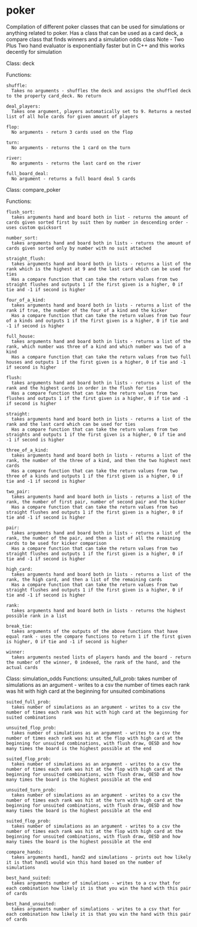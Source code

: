# poker
Compilation of different poker classes that can be used for simulations or anything related to poker.
Has a class that can be used as a card deck, a compare class that finds winners and a simulation odds class
Note - Two Plus Two hand evaluator is exponentially faster but in C++ and this works decently for simulation

Class: deck

  Functions:
  
    shuffle: 
      Takes no arguments - shuffles the deck and assigns the shuffled deck to the property card_deck. No return
      
    deal_players: 
      Takes one argument, players automatically set to 9. Returns a nested list of all hole cards for given amount of players
      
    flop:
      No arguments - return 3 cards used on the flop
      
    turn:
      No arguments - returns the 1 card on the turn
      
    river:
      No arguments - returns the last card on the river
      
    full_board_deal:
      No argument - returns a full board deal 5 cards
      
      
      
Class: compare_poker

  Functions:
  
    flush_sort:
      takes arguments hand and board both in list - returns the amount of cards given sorted first by suit then by number in descending order - uses custom quicksort
    
    number_sort:
      takes arguments hand and board both in lists - returns the amount of cards given sorted only by number with no suit attached
    
    straight_flush:
      takes arguments hand and board both in lists - returns a list of the rank which is the highest at 9 and the last card which can be used for ties
      Has a compare function that can take the return values from two straight flushes and outputs 1 if the first given is a higher, 0 if tie and -1 if second is higher
    
    four_of_a_kind:
      takes arguments hand and board both in lists - returns a list of the rank if true, the number of the four of a kind and the kicker
      Has a compare function that can take the return values from two four of a kinds and outputs 1 if the first given is a higher, 0 if tie and -1 if second is higher
    
    full_house:
      takes arguments hand and board both in lists - returns a list of the rank, which number was three of a kind and which number was two of a kind
      Has a compare function that can take the return values from two full houses and outputs 1 if the first given is a higher, 0 if tie and -1 if second is higher
    
    flush:
      takes arguments hand and board both in lists - returns a list of the rank and the highest cards in order in the flush for ties
      Has a compare function that can take the return values from two flushes and outputs 1 if the first given is a higher, 0 if tie and -1 if second is higher
    
    straight:
      takes arguments hand and board both in lists - returns a list of the rank and the last card which can be used for ties
      Has a compare function that can take the return values from two straights and outputs 1 if the first given is a higher, 0 if tie and -1 if second is higher
    
    three_of_a_kind:
      takes arguments hand and board both in lists - returns a list of the rank, the number of the three of a kind, and then the two highest next cards
      Has a compare function that can take the return values from two three of a kinds and outputs 1 if the first given is a higher, 0 if tie and -1 if second is higher
    
    two_pair:
      takes arguments hand and board both in lists - returns a list of the rank, the number of first pair, number of second pair and the kicker
      Has a compare function that can take the return values from two straight flushes and outputs 1 if the first given is a higher, 0 if tie and -1 if second is higher
    
    pair:
      takes arguments hand and board both in lists - returns a list of the rank, the number of the pair, and then a list of all the remaining cards to be used for kicker comparison
      Has a compare function that can take the return values from two straight flushes and outputs 1 if the first given is a higher, 0 if tie and -1 if second is higher
    
    high_card:
      takes arguments hand and board both in lists - returns a list of the rank, the high card, and then a list of the remaining cards
      Has a compare function that can take the return values from two straight flushes and outputs 1 if the first given is a higher, 0 if tie and -1 if second is higher
    
    rank:
      takes arguments hand and board both in lists - returns the highest possible rank in a list
    
    break_tie:
      takes arguments of the outputs of the above functions that have equal rank - uses the compare functions to return 1 if the first given is higher, 0 if tie and -1 if second is higher
    
    winner:
      takes arguments nested lists of players hands and the board - return the number of the winner, 0 indexed, the rank of the hand, and the actual cards


Class: simulation_odds
  Functions:
    unsuited_full_prob:
      takes number of simulations as an argument - writes to a csv the number of times each rank was hit with high card at the beginning for unsuited combinations
    
    suited_full_prob:
      takes number of simulations as an argument - writes to a csv the number of times each rank was hit with high card at the beginning for suited combinations
    
    unsuited_flop_prob:
      takes number of simulations as an argument - writes to a csv the number of times each rank was hit at the flop with high card at the beginning for unsuited combinations, with flush draw, OESD and how many times the board is the highest possible at the end
    
    suited_flop_prob:
      takes number of simulations as an argument - writes to a csv the number of times each rank was hit at the flop with high card at the beginning for unsuited combinations, with flush draw, OESD and how many times the board is the highest possible at the end
    
    unsuited_turn_prob:
      takes number of simulations as an argument - writes to a csv the number of times each rank was hit at the turn with high card at the beginning for unsuited combinations, with flush draw, OESD and how many times the board is the highest possible at the end
    
    suited_flop_prob:
      takes number of simulations as an argument - writes to a csv the number of times each rank was hit at the flop with high card at the beginning for unsuited combinations, with flush draw, OESD and how many times the board is the highest possible at the end
    
    compare_hands:
      takes arguments hand1, hand2 and simulations - prints out how likely it is that hand1 would win this hand based on the number of simulations
    
    best_hand_suited:
      takes arguments number of simulations - writes to a csv that for each combination how likely it is that you win the hand with this pair of cards
    
    best_hand_unsuited:
      takes arguments number of simulations - writes to a csv that for each combination how likely it is that you win the hand with this pair of cards






    
    
    
    
